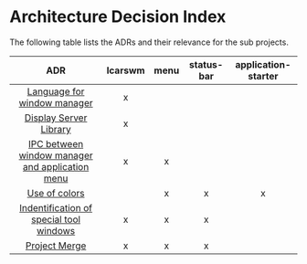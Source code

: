 # Architecture Decision Index
The following table lists the ADRs and their relevance for the sub projects.

|                                            ADR                                            | lcarswm | menu | status-bar | application-starter |
|:-----------------------------------------------------------------------------------------:|:-:|:-:|:-:|:-:|
|                  [Language for window manager](adrs/language-for-wm.md)                   | x |  |  |  |
|                 [Display Server Library](adrs/display-server-library.md)                  | x |  |  |  |
|    [IPC between window manager and application menu](adrs/ipc-between-wm-and-menu.md)     | x | x |  |  |
|                          [Use of colors](adrs/use-of-colors.md)                           |  | x | x | x |
| [Indentification of special tool windows](adrs/identification-of-special-tool-windows.md) | x | x | x |  |
|                          [Project Merge](adrs/project-merge.md)                           | x | x | x |  |

